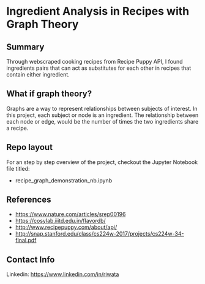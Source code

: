 # Ingredient Analysis in Recipes with Graph Theory

## Summary 

Through webscraped cooking recipes from Recipe Puppy API, I found ingredients pairs that can act as substitutes for each other in recipes that contain either ingredient. 

## What if graph theory?

Graphs are a way to represent relationships between subjects of interest. In this project, each subject or node is an ingredient. The relationship between each node or edge, would be the number of times the two ingredients share a recipe. 

## Repo layout

For an step by step overview of the project, checkout the Jupyter Notebook file titled:  
- recipe_graph_demonstration_nb.ipynb

## References

- https://www.nature.com/articles/srep00196
- https://cosylab.iiitd.edu.in/flavordb/
- http://www.recipepuppy.com/about/api/ 
- http://snap.stanford.edu/class/cs224w-2017/projects/cs224w-34-final.pdf 

## Contact Info

Linkedin: https://www.linkedin.com/in/riwata